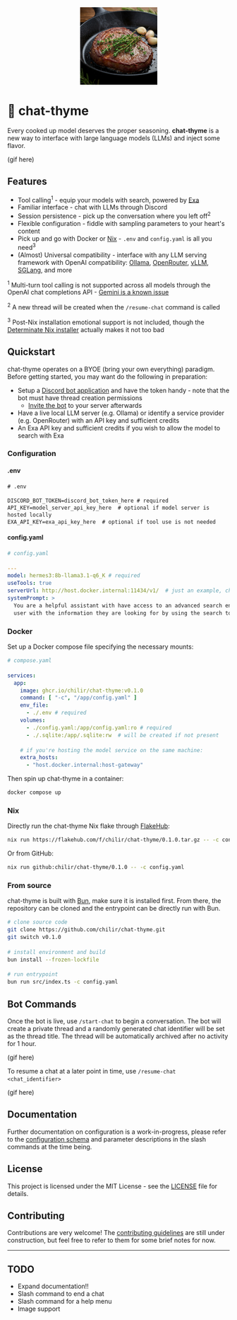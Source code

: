 <div align="center">
  <img src="img/banner.jpg" width="175" />
</div>

# 🌿 chat-thyme

Every cooked up model deserves the proper seasoning. **chat-thyme** is a new way to interface with large
language models (LLMs) and inject some flavor.

(gif here)

## Features
* Tool calling<sup>1</sup> - equip your models with search, powered by [Exa](https://exa.ai/)
* Familiar interface - chat with LLMs through Discord
* Session persistence - pick up the conversation where you left off<sup>2</sup>
* Flexible configuration - fiddle with sampling parameters to your heart's content
* Pick up and go with Docker or [Nix](https://nixos.org/) - `.env` and `config.yaml` is all you
  need<sup>3</sup>
* (Almost) Universal compatibility - interface with any LLM serving framework with OpenAI
  compatibility: [Ollama](https://ollama.com/blog/openai-compatibility),
  [OpenRouter](https://openrouter.ai/docs/quickstart),
  [vLLM](https://docs.vllm.ai/en/stable/serving/openai_compatible_server.html),
  [SGLang](https://docs.sglang.ai/backend/openai_api_completions.html), and more

<sup>1</sup> Multi-turn tool calling is not supported across all models through the OpenAI chat
completions API -
[Gemini is a known issue](https://discuss.ai.google.dev/t/multi-turn-tool-usage-with-gemini-openai/53202)

<sup>2</sup> A new thread will be created when the `/resume-chat` command is called

<sup>3</sup> Post-Nix installation emotional support is not included, though the
[Determinate Nix installer](https://determinate.systems/nix-installer/) actually makes it not too
bad

## Quickstart
chat-thyme operates on a BYOE (bring your own everything) paradigm. Before getting started, you may
want do the following in preparation:
* Setup a
[Discord bot application](https://discordjs.guide/preparations/setting-up-a-bot-application.html#creating-your-bot)
and have the token handy - note that the bot must have thread creation permissions
  * [Invite the bot](https://discordjs.guide/preparations/adding-your-bot-to-servers.html#bot-invite-links)
    to your server afterwards
* Have a live local LLM server (e.g. Ollama) or identify a service provider (e.g. OpenRouter) with
  an API key and sufficient credits
* An Exa API key and sufficient credits if you wish to allow the model to search with Exa

### Configuration
#### .env
```
# .env

DISCORD_BOT_TOKEN=discord_bot_token_here # required
API_KEY=model_server_api_key_here  # optional if model server is hosted locally
EXA_API_KEY=exa_api_key_here  # optional if tool use is not needed
```

#### config.yaml
```yaml
# config.yaml

---
model: hermes3:8b-llama3.1-q6_K # required
useTools: true
serverUrl: http://host.docker.internal:11434/v1/  # just an example, change as needed!
systemPrompt: >
  You are a helpful assistant with have access to an advanced search engine. Please provide the
  user with the information they are looking for by using the search tool provided.
```

### Docker
Set up a Docker compose file specifying the necessary mounts:
```yaml
# compose.yaml

services:
  app:
    image: ghcr.io/chilir/chat-thyme:v0.1.0
    command: [ "-c", "/app/config.yaml" ]
    env_file:
      - ./.env # required
    volumes:
      - ./config.yaml:/app/config.yaml:ro # required
      - ./.sqlite:/app/.sqlite:rw  # will be created if not present

    # if you're hosting the model service on the same machine:
    extra_hosts:
      - "host.docker.internal:host-gateway"
```

Then spin up chat-thyme in a container:
```bash
docker compose up
```

### Nix
Directly run the chat-thyme Nix flake through [FlakeHub](https://flakehub.com/flake/chilir/chat-thyme):
```bash
nix run https://flakehub.com/f/chilir/chat-thyme/0.1.0.tar.gz -- -c config.yaml
```

Or from GitHub:
```bash
nix run github:chilir/chat-thyme/0.1.0 -- -c config.yaml
```

### From source
chat-thyme is built with [Bun](https://bun.sh/), make sure it is installed first. From there, the
repository can be cloned and the entrypoint can be directly run with Bun.

```bash
# clone source code
git clone https://github.com/chilir/chat-thyme.git
git switch v0.1.0

# install environment and build
bun install --frozen-lockfile

# run entrypoint
bun run src/index.ts -c config.yaml
```

## Bot Commands
Once the bot is live, use `/start-chat` to begin a conversation. The bot will create a private
thread and a randomly generated chat identifier will be set as the thread title. The thread will be
automatically archived after no activity for 1 hour.

(gif here)

To resume a chat at a later point in time, use `/resume-chat <chat_identifier>`

(gif here)

## Documentation
Further documentation on configuration is a work-in-progress, please refer to the
[configuration schema](src/config/schema.ts) and parameter descriptions in the slash commands at the
time being.

## License
This project is licensed under the MIT License - see the [LICENSE](LICENSE) file for details.

## Contributing
Contributions are very welcome! The [contributing guidelines](CONTRIBUTING.md) are still under
construction, but feel free to refer to them for some brief notes for now.

---
## TODO
* Expand documentation!!
* Slash command to end a chat
* Slash command for a help menu
* Image support